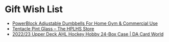 # Gift Wish List

- [PowerBlock Adjustable Dumbbells For Home Gym & Commercial Use](https://powerblock.com/product/pro-50-adjustable-dumbbells/)
- [Tentacle Pint Glass – The HPLHS Store](https://store.hplhs.org/products/tentacle-pint-glass)
- [2022/23 Upper Deck AHL Hockey Hobby 24-Box Case | DA Card World](https://www.dacardworld.com/sports-cards/2022-23-upper-deck-ahl-hockey-hobby-24-box-case)
